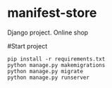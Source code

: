# manifest-store
Django project. Online shop

#Start project
```
pip install -r requirements.txt
python manage.py makemigrations
python manage.py migrate
python manage.py runserver
```
